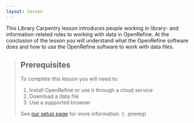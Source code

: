 ```yaml
---
layout: lesson
---
```

This Library Carpentry lesson introduces people working in library- and information-related roles to working with data in OpenRefine. At the conclusion of the lesson you will understand what the OpenRefine software does and how to use the OpenRefine software to work with data files.

> ## Prerequisites
> To complete this lesson you will need to:
> 
> 1. Install OpenRefine or use it through a cloud service
> 1. Download a data file
> 1. Use a supported browser
> 
> See [our setup page](https://librarycarpentry.org/lc-open-refine/setup.html) for more information.
{: .prereq}
